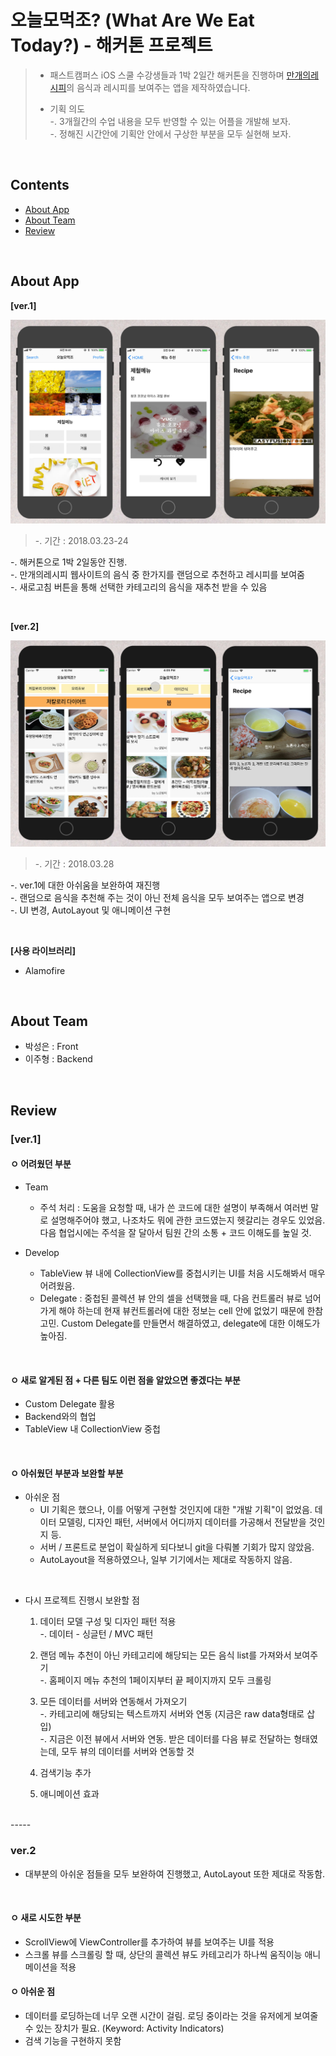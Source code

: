 # 오늘모먹조? (What Are We Eat Today?) - 해커톤 프로젝트

> - 패스트캠퍼스 iOS 스쿨 수강생들과 1박 2일간 해커톤을 진행하며 [만개의레시피](http://www.10000recipe.com/theme/list.html)의 음식과 레시피를 보여주는 앱을 제작하였습니다.
> 
> - 기획 의도  
 > -. 3개월간의 수업 내용을 모두 반영할 수 있는 어플을 개발해 보자.  
 > -. 정해진 시간안에 기획안 안에서 구상한 부분을 모두 실현해 보자.  

<br>

## Contents
- [About App](#about-app)
- [About Team](#about-team)
- [Review](#review)

<br>

## About App

**[ver.1]**

![ver1](./Screenshot/wawet_ver1.png) 
>-. 기간 : 2018.03.23-24   
>    
-. 해커톤으로 1박 2일동안 진행.    
-. 만개의레시피 웹사이트의 음식 중 한가지를 랜덤으로 추천하고 레시피를 보여줌   
-. 새로고침 버튼을 통해 선택한 카테고리의 음식을 재추천 받을 수 있음   

<br>

**[ver.2]**

![ver2](./Screenshot/wawet_ver2.png)

> -. 기간 : 2018.03.28   
>  
-. ver.1에 대한 아쉬움을 보완하여 재진행   
-. 랜덤으로 음식을 추천해 주는 것이 아닌 전체 음식을 모두 보여주는 앱으로 변경   
-. UI 변경, AutoLayout 및 애니메이션 구현  

<br> 

**[사용 라이브러리]**

- Alamofire

<br>

## About Team
- 박성은 : Front
- 이주형 : Backend

<br>

## Review

### [ver.1]

#### ㅇ 어려웠던 부분
- Team 
    - 주석 처리 : 도움을 요청할 때, 내가 쓴 코드에 대한 설명이 부족해서 여러번 말로 설명해주어야 했고, 나조차도 뭐에 관한 코드였는지 헷갈리는 경우도 있었음. 다음 협업시에는 주석을 잘 달아서 팀원 간의 소통 + 코드 이해도를 높일 것.

- Develop
    - TableView 뷰 내에 CollectionView를 중첩시키는 UI를 처음 시도해봐서 매우 어려웠음. 
    - Delegate : 중첩된 콜렉션 뷰 안의 셀을 선택했을 때, 다음 컨트롤러 뷰로 넘어가게 해야 하는데 현재 뷰컨트롤러에 대한 정보는 cell 안에 없었기 때문에 한참 고민. Custom Delegate를 만들면서 해결하였고, delegate에 대한 이해도가 높아짐.

<br>

#### ㅇ 새로 알게된 점 + 다른 팀도 이런 점을 알았으면 좋겠다는 부분
- Custom Delegate 활용
- Backend와의 협업
- TableView 내 CollectionView 중첩


<br>
  
#### ㅇ 아쉬웠던 부분과 보완할 부분
 - 아쉬운 점
    - UI 기획은 했으나, 이를 어떻게 구현할 것인지에 대한 "개발 기획"이 없었음. 데이터 모델링, 디자인 패턴, 서버에서 어디까지 데이터를 가공해서 전달받을 것인지 등.
    - 서버 / 프론트로 분업이 확실하게 되다보니 git을 다뤄볼 기회가 많지 않았음.
    - AutoLayout을 적용하였으나, 일부 기기에서는 제대로 작동하지 않음.

<br>

- 다시 프로젝트 진행시 보완할 점

    1. 데이터 모델 구성 및 디자인 패턴 적용  
        -. 데이터 - 싱글턴 / MVC 패턴

    2. 랜덤 메뉴 추천이 아닌 카테고리에 해당되는 모든 음식 list를 가져와서 보여주기  
        -. 홈페이지 메뉴 추천의 1페이지부터 끝 페이지까지 모두 크롤링

    3. 모든 데이터를 서버와 연동해서 가져오기  
        -. 카테고리에 해당되는 텍스트까지 서버와 연동 (지금은 raw data형태로 삽입)  
        -. 지금은 이전 뷰에서 서버와 연동. 받은 데이터를 다음 뷰로 전달하는 형태였는데, 모두 뷰의 데이터를 서버와 연동할 것

    4. 검색기능 추가
    5. 애니메이션 효과

<br>
-----

<br>

### ver.2
- 대부분의 아쉬운 점들을 모두 보완하여 진행했고, AutoLayout 또한 제대로 작동함.

<br>

#### ㅇ 새로 시도한 부분   
- ScrollView에 ViewController를 추가하여 뷰를 보여주는 UI를 적용
- 스크롤 뷰를 스크롤링 할 때, 상단의 콜렉션 뷰도 카테고리가 하나씩 움직이능 애니메이션을 적용

#### ㅇ 아쉬운 점  
- 데이터를 로딩하는데 너무 오랜 시간이 걸림. 로딩 중이라는 것을 유저에게 보여줄 수 있는 장치가 필요. (Keyword: Activity Indicators)
- 검색 기능을 구현하지 못함
